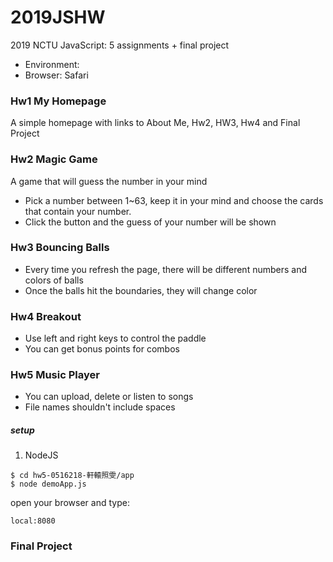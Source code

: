 # 2019JSHW
2019 NCTU JavaScript: 5 assignments + final project
* Environment: 
* Browser: Safari

### Hw1 My Homepage 
A simple homepage with links to About Me, Hw2, HW3, Hw4 and Final Project

### Hw2 Magic Game
A game that will guess the number in your mind
* Pick a number between 1~63, keep it in your mind and choose the cards that contain your number.
* Click the button and the guess of your number will be shown

### Hw3 Bouncing Balls 
* Every time you refresh the page, there will be different numbers and colors of balls
* Once the balls hit the boundaries, they will change color

### Hw4 Breakout
* Use left and right keys to control the paddle 
* You can get bonus points for combos

### Hw5 Music Player 
* You can upload, delete or listen to songs
* File names shouldn't include spaces
##### setup
1. NodeJS
```
$ cd hw5-0516218-軒轅照雯/app
$ node demoApp.js
```
open your browser and type:
```
local:8080
```

### Final Project 
